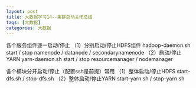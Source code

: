 ```yaml
---
layout: post
title: 大数据学习14--集群启动关闭总结
tags: [大数据]
categories: 大数据
---
```


各个服务组件逐一启动/停止
（1）分别启动/停止HDFS组件
	hadoop-daemon.sh  start / stop  namenode / datanode / secondarynamenode
（2）启动/停止YARN
	yarn-daemon.sh  start / stop  resourcemanager / nodemanager


各个模块分开启动/停止（配置ssh是前提）常用
（1）整体启动/停止HDFS
	start-dfs.sh   /  stop-dfs.sh
（2）整体启动/停止YARN
	start-yarn.sh  /  stop-yarn.sh

    
